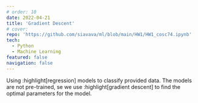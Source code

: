 ```yaml
---
# order: 10
date: 2022-04-21
title: 'Gradient Descent'
# cover: 
repo: 'https://github.com/siavava/ml/blob/main/HW1/HW1_cosc74.ipynb'
tech:
  - Python
  - Machine Learning
featured: false
navigation: false
---
```


Using :highlight[regression] models to classify provided data.
The models are not pre-trained, se we use :highlight[gradient descent]
to find the optimal parameters for the model.
